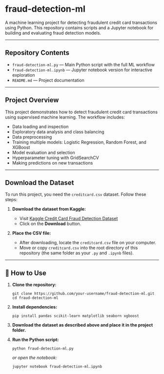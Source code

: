 # fraud-detection-ml

A machine learning project for detecting fraudulent credit card transactions using Python.
This repository contains scripts and a Jupyter notebook for building and evaluating fraud detection models.

---

## Repository Contents

- `fraud-detection-ml.py` — Main Python script with the full ML workflow
- `fraud-detection-ml.ipynb` — Jupyter notebook version for interactive exploration
- `README.md` — Project documentation

---

## Project Overview

This project demonstrates how to detect fraudulent credit card transactions using supervised machine learning. The workflow includes:

- Data loading and inspection
- Exploratory data analysis and class balancing
- Data preprocessing
- Training multiple models: Logistic Regression, Random Forest, and XGBoost
- Model evaluation and selection
- Hyperparameter tuning with GridSearchCV
- Making predictions on new transactions

---

## Download the Dataset

To run this project, you need the `creditcard.csv` dataset. Follow these steps:

1. **Download the dataset from Kaggle:**
   
   - Visit [Kaggle Credit Card Fraud Detection Dataset](https://www.kaggle.com/mlg-ulb/creditcardfraud)
   - Click on the **Download** button.
2. **Place the CSV file:**
   
   - After downloading, locate the `creditcard.csv` file on your computer.
   - Move or copy `creditcard.csv` into the root directory of this repository (the same folder as your `.py` and `.ipynb` files).

---

## 📝 How to Use

1. **Clone the repository:**
   
   ```
   git clone https://github.com/your-username/fraud-detection-ml.git
   cd fraud-detection-ml
   ```
2. **Install dependencies:**
   
   ```
   pip install pandas scikit-learn matplotlib seaborn xgboost
   ```
3. **Download the dataset as described above and place it in the project folder.**
4. **Run the Python script:**
   
   ```
   python fraud-detection-ml.py
   ```
   
   *or open the notebook:*
   
   ```
   jupyter notebook fraud-detection-ml.ipynb
   ```




